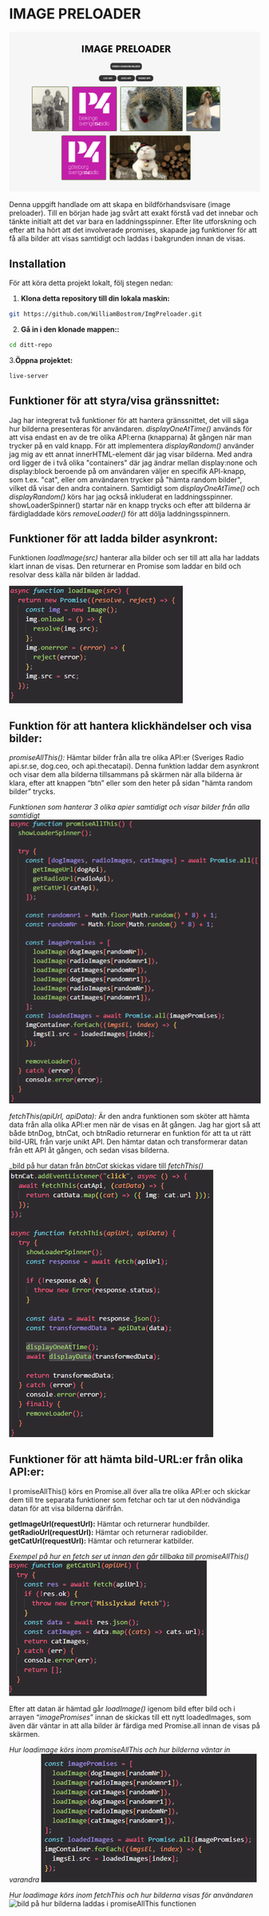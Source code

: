 # IMAGE PRELOADER

![bild på js function för promise.all](/src/img/imagepre.png)

Denna uppgift handlade om att skapa en bildförhandsvisare (image preloader). Till en början hade jag svårt att exakt förstå vad det innebar och tänkte initialt att det var bara en laddningsspinner. Efter lite utforskning och efter att ha hört att det involverade promises, skapade jag funktioner för att få alla bilder att visas samtidigt och laddas i bakgrunden innan de visas.

## Installation

För att köra detta projekt lokalt, följ stegen nedan:

1.  **Klona detta repository till din lokala maskin:**

```bash
git https://github.com/WilliamBostrom/ImgPreloader.git
```

2.  **Gå in i den klonade mappen::**

```bash
cd ditt-repo

```

3.**Öppna projektet:**

```bash
live-server

```

## Funktioner för att styra/visa gränssnittet:

Jag har integrerat två funktioner för att hantera gränssnittet, det vill säga hur bilderna presenteras för användaren. _displayOneAtTime()_ används för att visa endast en av de tre olika API:erna (knapparna) åt gången när man trycker på en vald knapp. För att implementera _displayRandom()_ använder jag mig av ett annat innerHTML-element där jag visar bilderna. Med andra ord ligger de i två olika "containers" där jag ändrar mellan display:none och display:block beroende på om användaren väljer en specifik API-knapp, som t.ex. "cat", eller om användaren trycker på "hämta random bilder", vilket då visar den andra containern. Samtidigt som _displayOneAtTime()_ och _displayRandom()_ körs har jag också inkluderat en laddningsspinner. showLoaderSpinner() startar när en knapp trycks och efter att bilderna är färdigladdade körs _removeLoader()_ för att dölja laddningsspinnern.

## Funktioner för att ladda bilder asynkront:

Funktionen _loadImage(src)_ hanterar alla bilder och ser till att alla har laddats klart innan de visas. Den returnerar en Promise som laddar en bild och resolvar dess källa när bilden är laddad.

![bild på js function för promise.all](/src/img/loadImg.png)

## Funktion för att hantera klickhändelser och visa bilder:

_promiseAllThis():_ Hämtar bilder från alla tre olika API:er (Sveriges Radio api.sr.se, dog.ceo, och api.thecatapi). Denna funktion laddar dem asynkront och visar dem alla bilderna tillsammans på skärmen när alla bilderna är klara, efter att knappen “btn” eller som den heter på sidan "hämta random bilder” trycks.

_Funktionen som hanterar 3 olika apier samtidigt och visar bilder från alla samtidigt_
![bild på js function för promise.all](/src/img/promiseAllThis.png)

_fetchThis(apiUrl, apiData):_ Är den andra funktionen som sköter att hämta data från alla olika API:er men när de visas en åt gången. Jag har gjort så att både btnDog, btnCat, och btnRadio returnerar en funktion för att ta ut rätt bild-URL från varje unikt API. Den hämtar datan och transformerar datan från ett API åt gången, och sedan visas bilderna.

\_bild på hur datan från _btnCat_ skickas vidare till _fetchThis()_
![bild på js function för promise.all](/src/img/fetchThisbtnCat.png)

## Funktioner för att hämta bild-URL:er från olika API:er:

I promiseAllThis() körs en Promise.all över alla tre olika API:er och skickar dem till tre separata funktioner som fetchar och tar ut den nödvändiga datan för att visa bilderna därifrån.

**getImageUrl(requestUrl):** Hämtar och returnerar hundbilder.
**getRadioUrl(requestUrl):** Hämtar och returnerar radiobilder.
**getCatUrl(requestUrl):** Hämtar och returnerar katbilder.

_Exempel på hur en fetch ser ut innan den går tillbaka till promiseAllThis()_
![bild på hur det fetchas till promiseAllThis](/src/img/getCatUrl.png)

Efter att datan är hämtad går _loadImage()_ igenom bild efter bild och i arrayen “_imagePromises_” innan de skickas till ett nytt loadedImages, som även där väntar in att alla bilder är färdiga med Promise.all innan de visas på skärmen.

_Hur loadimage körs inom promiseAllThis och hur bilderna väntar in varandra_
![bild på hur bilderna laddas i promiseAllThis functionen](/src/img/loadImgExempel.png)

_Hur loadimage körs inom fetchThis och hur bilderna visas för användaren_
![bild på hur bilderna laddas i promiseAllThis functionen](/src/img/displayData.png.png)

